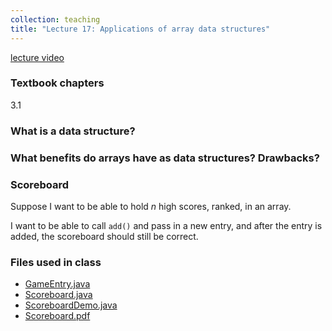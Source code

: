 ```yaml
---
collection: teaching
title: "Lecture 17: Applications of array data structures"
---
```


[lecture video]()

### Textbook chapters
3.1

### What is a data structure?

### What benefits do arrays have as data structures? Drawbacks?

### Scoreboard

Suppose I want to be able to hold *n* high scores, ranked, in an array.

I want to be able to call `add()` and pass in a new entry, and after the entry
is added, the scoreboard should still be correct.

### Files used in class
* [GameEntry.java](https://lgw2.github.io/teaching/csci132-fall-2022/lectures/GameEntry.java)
* [Scoreboard.java](https://lgw2.github.io/teaching/csci132-fall-2022/lectures/Scoreboard.java)
* [ScoreboardDemo.java](https://lgw2.github.io/teaching/csci132-fall-2022/lectures/ScoreboardDemo.java)
* [Scoreboard.pdf](https://lgw2.github.io/teaching/csci132-fall-2022/lectures/Scoreboard.pdf)
